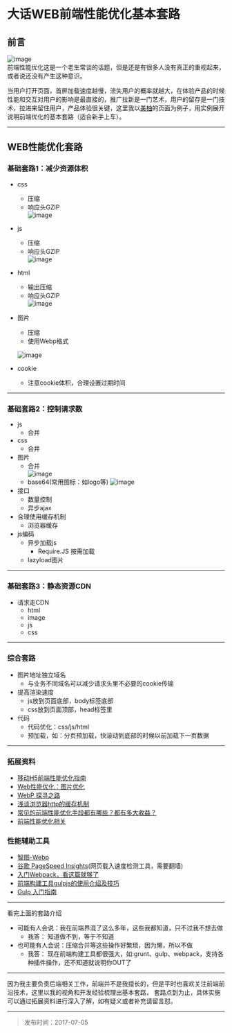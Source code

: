 # 大话WEB前端性能优化基本套路

## 前言   
![image](http://blog.thankbabe.com/imgs/xnyh.jpg)   
前端性能优化这是一个老生常谈的话题，但是还是有很多人没有真正的重视起来，或者说还没有产生这种意识。

当用户打开页面，首屏加载速度越慢，流失用户的概率就越大，在体验产品的时候性能和交互对用户的影响是最直接的，推广拉新是一门艺术，用户的留存是一门技术，拉进来留住用户，产品体验很关键，这里我以[美柚](https://www.meiyou.com/)的页面为例子，用实例展开说明前端优化的基本套路（适合新手上车）。




---


## WEB性能优化套路

### 基础套路1：减少资源体积
* css
    * 压缩 
    * 响应头GZIP    
    ![image](http://blog.thankbabe.com/imgs/cssys.jpg)

* js
    * 压缩 
    * 响应头GZIP   
    ![image](http://blog.thankbabe.com/imgs/jsys.jpg)

* html
    * 输出压缩
    * 响应头GZIP   
    ![image](http://blog.thankbabe.com/imgs/htmlys.jpg)

* 图片
    * 压缩
    * 使用Webp格式   
  
    ![image](http://blog.thankbabe.com/imgs/znt-webp.jpg)   
* cookie
    * 注意cookie体积，合理设置过期时间

---

### 基础套路2：控制请求数

* js
    * 合并
* css
    * 合并 
* 图片
    * 合并    
    ![image](http://blog.thankbabe.com/imgs/tbys.jpg)   
    * base64(常用图标：如logo等)
    ![image](http://blog.thankbabe.com/imgs/basetp.jpg)    
* 接口
    * 数量控制 
    * 异步ajax
* 合理使用缓存机制
    * 浏览器缓存
* js编码
    * 异步加载js
        * Require.JS 按需加载 
    * lazyload图片

---

### 基础套路3：静态资源CDN

* 请求走CDN
    * html
    * image
    * js
    * css

---

### 综合套路  

* 图片地址独立域名
    * 与业务不同域名可以减少请求头里不必要的cookie传输    
* 提高渲染速度
    * js放到页面底部，body标签底部
    * css放到页面顶部，head标签里
* 代码
    * 代码优化：css/js/html
    * 预加载，如：分页预加载，快滚动到底部的时候以前加载下一页数据
 
 ---
 
<!--### 高级套路

* 前后端分离
    * 中间层
        * nodejs服务做分离中间层
        * php服务做中间层
    * 优势
        * 职责更佳清晰，后端只需关注数据层，业务数据逻辑处理
        * 前端可以对数据做逻辑处理，api聚合
        * SEO友好，体验友好，视图模板引擎直接进行数据绑定，可以无需异步加载，浏览器直接渲染

------>

### 拓展资料
* [移动H5前端性能优化指南](https://isux.tencent.com/h5-performance.html)
* [Web性能优化：图片优化](http://www.cnblogs.com/wizcabbit/p/web-image-optimization.html)
* [WebP 探寻之路](http://isux.tencent.com/introduction-of-webp.html)
* [浅谈浏览器http的缓存机制](http://www.cnblogs.com/vajoy/p/5341664.html)
* [常见的前端性能优化手段都有哪些？都有多大收益？](https://www.zhihu.com/question/40505685)
* [前端性能优化相关](https://github.com/wy-ei/notebook/issues/34)

### 性能辅助工具
* [智图-Webp](http://zhitu.isux.us/)
* [谷歌 PageSpeed Insights](https://developers.google.com/speed/pagespeed/)(网页载入速度检测工具，需要翻墙)
* [入门Webpack，看这篇就够了](http://www.jianshu.com/p/42e11515c10f)
* [前端构建工具gulpjs的使用介绍及技巧](http://www.cnblogs.com/2050/p/4198792.html)
* [Gulp 入门指南](https://github.com/nimojs/gulp-book)

---

看完上面的套路介绍
* 可能有人会说：我在前端界混了这么多年，这些我都知道，只不过我不想去做
    * 我答： 知道做不到，等于不知道
* 也可能有人会说：压缩合并等这些操作好繁琐，因为懒，所以不做
    * 我答： 现在前端构建工具都很强大，如:grunt、gulp、webpack，支持各种插件操作，还不知道就说明你OUT了

---

因为我主要负责后端相关工作，前端并不是我擅长的，但是平时也喜欢关注前端前沿技术，这里以我的视角和开发经验梳理出基本套路，
套路点到为止，具体实施可以通过拓展资料进行深入了解，如有疑义或者补充请留言怼。

---

> 发布时间：2017-07-05